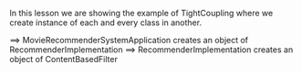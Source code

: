 In this lesson we are showing the example of TightCoupling where we create instance of each and every 
class in another.

==> MovieRecommenderSystemApplication creates an object of RecommenderImplementation
==> RecommenderImplementation creates an object of ContentBasedFilter
